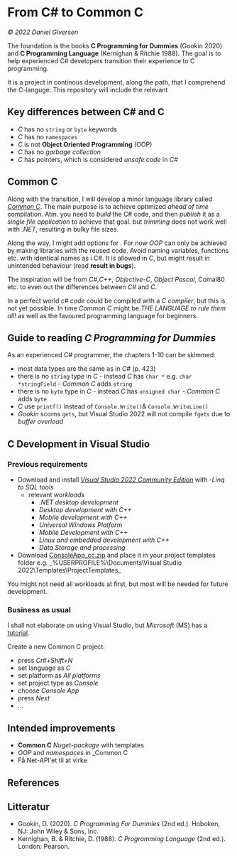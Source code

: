 # From C# to Common C
_© 2022 Daniel Giversen_

The foundation is the books __C Programming for Dummies__ (Gookin 2020) and __C Programming Language__ (Kernighan & Ritchie 1988). The goal is to help experienced C# developers transition their experience to C programming.

It is a project in continous development, along the path, that I comprehend the C-languge. This repository will include the relevant 

## Key differences between C# and C
- _C_ has no `string` or `byte` keywords
- _C_ has no `namespaces`
- _C_ is not __Object Oriented Programming__ (OOP) 
- _C_ has no _garbage collection_
- _C_ has pointers, which is considered _unsafe code_ in _C#_

## Common C
Along with the transition, I will develop a minor language library called [_Common C_][1]. The main purpose is to achieve optimized _ahead of time_ compilation. Atm. you need to _build_ the C# code, and then _publish_ it as a _single file application_ to achieve that goal. but _trimming_ does not work well with _.NET_, resulting in bulky file sizes.

Along the way, I might add options for . For now _OOP_ can only be achieved by making libraries with the reused code. Avoid naming variables, functions etc. with identical names as i C#. It is allowed in _C_, but might result in unintended behaviour (read __result in bugs__).

The inspiration will be from _C#_,_C++_, _Objective-C_, _Object Pascal_, Comal80 etc. to even out the differences between _C#_ and _C_.

In a perfect world _c# code_ could be compiled with a _C compiler_, but this is not yet possible. In time _Common C_ might be _THE LANGUAGE to rule them all!_ as well as the favoured programming language for beginners.

## Guide to reading _C Programming for Dummies_
As an experienced C# programmer, the chapters 1-10 can be skimmed:
- most data types are the same as in _C#_ (p. 423)
- there is no `string` type in _C_ - instead _C_ has `char *` e.g. `char *stringField` - _Common C_ adds `string`
- there is no `byte` type in _C_ - instead _C_ has `unsigned char` - _Common C_ adds `byte`
- _C_ use `printf()` instead of `Console.Write()`& `Console.WriteLine()`
- _Gookin_ scorns `gets`, but Visual Studio 2022 will not compile `fgets` due to _buffer overload_

## C Development in Visual Studio
### Previous requirements
- Download and install [_Visual Studio 2022 Community Edition_](https://visualstudio.microsoft.com/downloads/) with
	-_Linq to SQL tools_
	- relevant _workloads_
		- _.NET desktop development_
		- _Desktop development with C++_
		- _Mobile development with C++_
		- _Universal Windows Platform_
		- _Mobile Development with C++_
		- _Linux and embedded development with C++_
		- _Data Storage and processing_
- Download [ConsoleApp_cc.zip](https://github.com/comcf/commonc/tree/main/bin/ConsoleApp_cc.zip) and place it in your project templates folder e.g. _%USERPROFILE%\Documents\Visual Studio 2022\Templates\ProjectTemplates\_

You might not need all workloads at first, but most will be needed for future development.

### Business as usual
I shall not elaborate on using Visual Studio, but _Microsoft_ (MS) has a [tutorial][2].

Create a new Common C project:
- press _Crtl+Shift+N_
- set language as _C_
- set platform as _All platforms_
- set project type as _Console_
- choose _Console App_
- press _Next_
- ...

## Intended improvements
- __Common C__ _Nuget-package_ with templates
- _OOP_ and _namespaces_ in _Common C
- Få Net-API'et til at virke

## References
[1]: https://github.com/comcf/commonc/
[2]: https://visualstudio.microsoft.com/vs/getting-started/

## Litteratur
- Gookin, D. (2020). _C Programming For Dummies_ (2nd ed.). Hoboken, NJ: John Wiley & Sons, Inc.
- Kernighan, B. & Ritchie, D. (1988). _C Programming Language_ (2nd ed.). London: Pearson.
